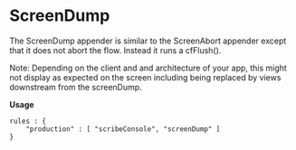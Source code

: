 # ScreenDump

The ScreenDump appender is similar to the ScreenAbort appender except that it does not abort the flow. Instead it runs a cfFlush().

Note: Depending on the client and and architecture of your app, this might not display as expected on the screen including being replaced by views downstream from the screenDump.&#x20;

**Usage**

```
rules : { 
    "production" : [ "scribeConsole", "screenDump" ]
}
```
